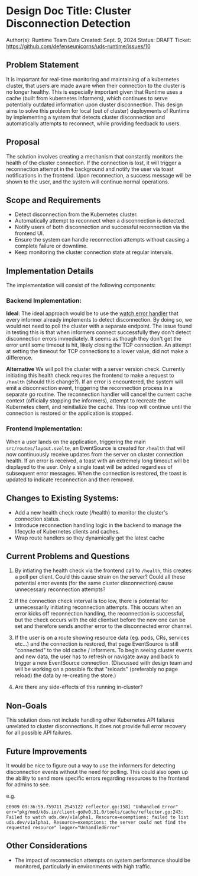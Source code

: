 # Design Doc Title: Cluster Disconnection Detection

Author(s): Runtime Team
Date Created: Sept. 9, 2024
Status: DRAFT
Ticket: https://github.com/defenseunicorns/uds-runtime/issues/10

## Problem Statement

It is important for real-time monitoring and maintaining of a kubernetes cluster, that users are made aware when their connection to the cluster is no longer healthy. This is especially important given that Runtime uses a cache (built from kubernetes informers), which continues to serve potentially outdated information upon cluster disconnection. This design aims to solve this problem for local (out of cluster) deployments of Runtime by implementing a system that detects cluster disconnection and automatically attempts to reconnect, while providing feedback to users.

## Proposal

The solution involves creating a mechanism that constantly monitors the health of the cluster connection. If the connection is lost, it will trigger a reconnection attempt in the background and notify the user via toast notifications in the frontend. Upon reconnection, a success message will be shown to the user, and the system will continue normal operations.

## Scope and Requirements

- Detect disconnection from the Kubernetes cluster.
- Automatically attempt to reconnect when a disconnection is detected.
- Notify users of both disconnection and successful reconnection via the frontend UI.
- Ensure the system can handle reconnection attempts without causing a complete failure or downtime.
- Keep monitoring the cluster connection state at regular intervals.

## Implementation Details

The implementation will consist of the following components:

### Backend Implementation:

**Ideal**:
The ideal approach would be to use the [watch error handler](https://github.com/kubernetes/client-go/blob/v0.20.5/tools/cache/shared_informer.go#L169-L182) that every informer already implements to detect disconnection. By doing so, we would not need to poll the cluster with a separate endpoint. The issue found in testing this is that when informers connect successfully they don't detect disconnection errors immediately. It seems as though they don't get the error until some timeout is hit, likely closing the TCP connection. An attempt at setting the timeout for TCP connections to a lower value, did not make a difference.

**Alternative**
We will poll the cluster with a server version check. Currently initiating this health check requires the frontend to make a request to `/health` (should this change?). If an error is encountered, the system will emit a disconnection event, triggering the reconnection process in a separate go routine. The reconnection handler will cancel the current cache context (officially stopping the informers), attempt to recreate the Kubernetes client, and reinitialize the cache. This loop will continue until the connection is restored or the application is stopped.

### Frontend Implementation:

When a user lands on the application, triggering the main `src/routes/layout.svelte`, an EventSource is created for `/health` that will now continuously receive updates from the server on cluster connection health. If an error is received, a toast with an extremely long timeout will be displayed to the user. Only a single toast will be added regardless of subsequent error messages. When the connection is restored, the toast is updated to indicate reconnection and then removed.

## Changes to Existing Systems:

- Add a new health check route (/health) to monitor the cluster's connection status.
- Introduce reconnection handling logic in the backend to manage the lifecycle of Kubernetes clients and caches.
- Wrap route handlers so they dynamically get the latest cache

## Current Problems and Questions

1. By intiating the health check via the frontend call to `/health`, this creates a poll per client. Could this cause strain on the server? Could all these potential error events (for the same cluster disconnection) cause unnecessary reconnection attempts?

1. If the connection check interval is too low, there is potential for unnecessarily initiating reconnection attempts. This occurs when an error kicks off reconnection handling, the reconnection is successful, but the check occurs with the old clientset before the new one can be set and therefore sends another error to the disconnected error channel.

1. If the user is on a route showing resource data (eg. pods, CRs, services etc...) and the connection is restored, that page EventSource is still "connected" to the old cache / informers. To begin seeing cluster events and new data, the user has to refresh or navigate away and back to trigger a new EventSource connection. (Discussed with design team and will be working on a possible fix that "reloads" (preferably no page reload) the data by re-creating the store.)

1. Are there any side-effects of this running in-cluster?

## Non-Goals

This solution does not include handling other Kubernetes API failures unrelated to cluster disconnections. It does not provide full error recovery for all possible API failures.

## Future Improvements

It would be nice to figure out a way to use the informers for detecting disconnection events without the need for polling. This could also open up the ability to send more specific errors regarding resources to the frontend for admins to see.

e.g.

```console
E0909 09:36:59.759711 2545122 reflector.go:158] "Unhandled Error" err="pkg/mod/k8s.io/client-go@v0.31.0/tools/cache/reflector.go:243: Failed to watch uds.dev/v1alpha1, Resource=exemptions: failed to list uds.dev/v1alpha1, Resource=exemptions: the server could not find the requested resource" logger="UnhandledError"
```

## Other Considerations

- The impact of reconnection attempts on system performance should be monitored, particularly in environments with high traffic.
